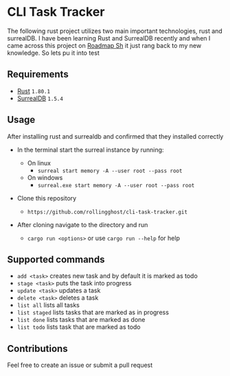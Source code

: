 # CLI Task Tracker

The following rust project utilizes two main important
technologies, rust and surrealDB. I have been learning
Rust and SurrealDB recently and when I came across
this project on [Roadmap Sh](https://roadmap.sh) it just
rang back to my new knowledge. So lets pu it into test

## Requirements

- [Rust](https://rustup.rs) `1.80.1`
- [SurrealDB](https://surrealdb.com/docs/surrealdb/installation) `1.5.4`

## Usage

After installing rust and surrealdb and confirmed that they
installed correctly

- In the terminal start the surreal instance by running:
    - On linux
      - `surreal start memory -A --user root --pass root`
    - On windows
      - `surreal.exe start memory -A --user root --pass root`

- Clone this repository
  - `https://github.com/rollingghost/cli-task-tracker.git`

- After cloning navigate to the directory and run
  - `cargo run <options>` or use `cargo run --help` for help

## Supported commands

- `add <task>` creates new task and by default it is marked as todo
- `stage <task>` puts the task into progress
- `update <task>` updates a task
- `delete <task>` deletes a task
- `list all` lists all tasks
- `list staged` lists tasks that are marked as in progress
- `list done` lists tasks that are marked as done
- `list todo` lists task that are marked as todo


## Contributions

Feel free to create an issue or submit a pull request
